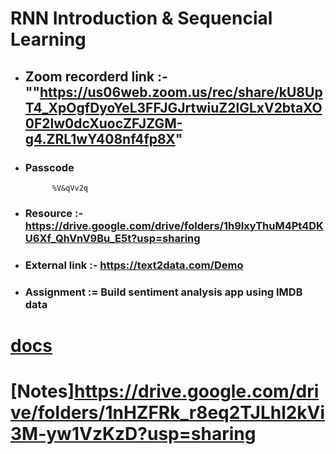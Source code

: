 
# RNN Introduction & Sequencial Learning

- ## **Zoom recorderd link** :-  ""https://us06web.zoom.us/rec/share/kU8UpT4_XpOgfDyoYeL3FFJGJrtwiuZ2lGLxV2btaXO0F2lw0dcXuocZFJZGM-g4.ZRL1wY408nf4fp8X"

- ### **Passcode** 

   ``` 
         %V&qVv2q
  ```


 - ### **Resource** :- https://drive.google.com/drive/folders/1h9IxyThuM4Pt4DKU6Xf_QhVnV9Bu_E5t?usp=sharing

- ### **External link** :-  https://text2data.com/Demo

- ### **Assignment** :=  Build sentiment analysis app using IMDB data


# [docs](https://docs.google.com/spreadsheets/d/1gIIqt2mS4tDpA-2h7qAlEkdaRxjoAVd_Wa2wSNDitA8/edit#gid=0)
# [Notes]https://drive.google.com/drive/folders/1nHZFRk_r8eq2TJLhl2kVi3M-yw1VzKzD?usp=sharing 